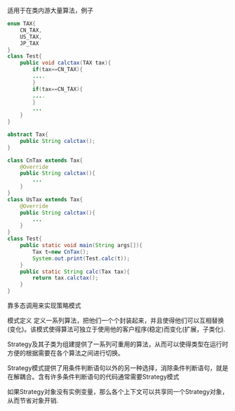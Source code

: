 适用于在类内游大量算法，例子
```java
enum TAX{
	CN_TAX,
	US_TAX,
	JP_TAX
}
class Test{
	public void calctax(TAX tax){
		if(tax==CN_TAX){
		....
		}
		if(tax==CN_TAX){
		....
		}
		...
	}
}
```

```java
abstract Tax{
	public String calctax();
}

class CnTax extends Tax{
	@Override
	public String calctax(){
		...
	}
}
class UsTax extends Tax{
	@Override
	public String calctax(){
		...
	}
}
class Test{
	public static void main(String args[]){
		Tax t=new CnTax();
		System.out.print(Test.calc(t));
	}
	public static String calc(Tax tax){
		return tax.calctax();
	}
}
```
靠多态调用来实现策略模式

模式定义
定义一系列算法，把他们一个个封装起来，并且使得他们可以互相替换(变化)。该模式使得算法可独立于使用他的客户程序(稳定)而变化(扩展，子类化).

Strategy及其子类为组建提供了一系列可重用的算法，从而可以使得类型在运行时方便的根据需要在各个算法之间进行切换。

Strategy模式提供了用条件判断语句以外的另一种选择，消除条件判断语句，就是在解耦合。含有许多条件判断语句的代码通常需要Strategy模式

如果Strategy对象没有实例变量，那么各个上下文可以共享同一个Strategy对象，从而节省对象开销.
